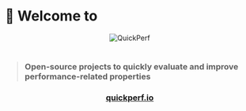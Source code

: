 # 👋 Welcome to

<div align="center">
<img src="https://pbs.twimg.com/profile_banners/926219963333038086/1518645789" alt="QuickPerf"/>
</div><br>

><h3>Open-source projects to quickly evaluate and improve performance-related properties</h3>
<h3 align="center"><a href="https://quickperf.io">quickperf.io</a></h3>
